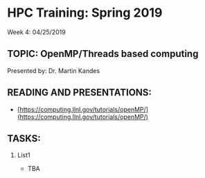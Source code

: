 # HPC Training:  Spring 2019
 Week 4: 04/25/2019

## TOPIC: OpenMP/Threads based computing 
Presented by: Dr. Martin Kandes

## READING AND PRESENTATIONS:
* [https://computing.llnl.gov/tutorials/openMP/](https://computing.llnl.gov/tutorials/openMP/)

## TASKS:
1. List1

     - TBA


